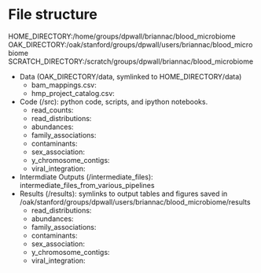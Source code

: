 # File structure

HOME_DIRECTORY:/home/groups/dpwall/briannac/blood_microbiome
OAK_DIRECTORY:/oak/stanford/groups/dpwall/users/briannac/blood_microbiome
SCRATCH_DIRECTORY:/scratch/groups/dpwall/briannac/blood_microbiome


- Data (OAK_DIRECTORY/data, symlinked to HOME_DIRECTORY/data)
    - bam_mappings.csv:
    - hmp_project_catalog.csv:
- Code (/src): python code, scripts, and ipython notebooks.
    - read_counts:
    - read_distributions:
    - abundances:
    - family_associations:
    - contaminants:
    - sex_association:
    - y_chromosome_contigs:
    - viral_integration:
- Intermdiate Outputs (/intermediate_files): intermediate_files_from_various_pipelines
- Results (/results): symlinks to output tables and figures saved in /oak/stanford/groups/dpwall/users/briannac/blood_microbiome/results
    - read_distributions: 
    - abundances:
    - family_associations:
    - contaminants:
    - sex_association:
    - y_chromosome_contigs:
    - viral_integration:
